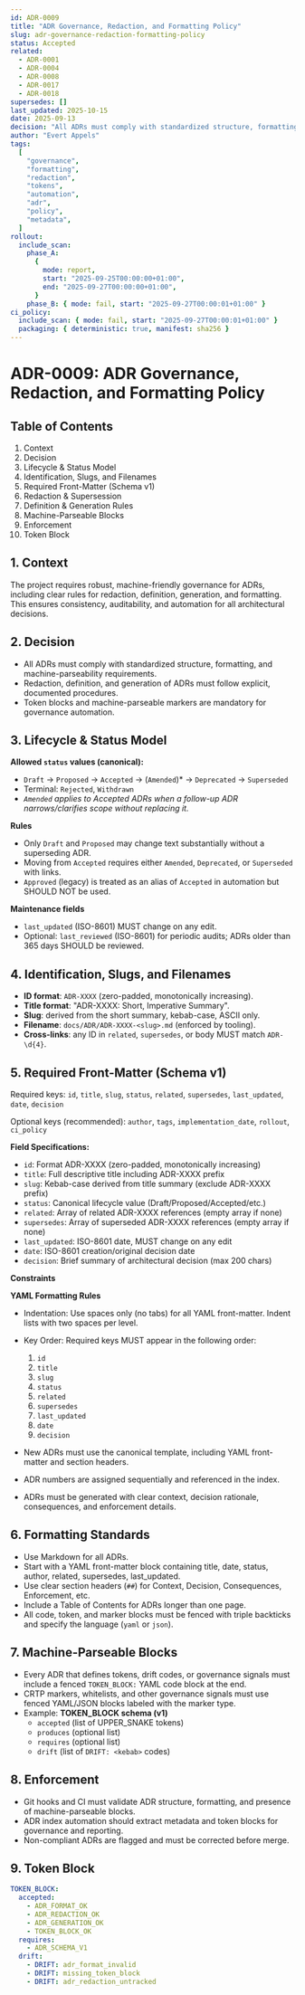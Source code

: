 ```yaml
---
id: ADR-0009
title: "ADR Governance, Redaction, and Formatting Policy"
slug: adr-governance-redaction-formatting-policy
status: Accepted
related:
  - ADR-0001
  - ADR-0004
  - ADR-0008
  - ADR-0017
  - ADR-0018
supersedes: []
last_updated: 2025-10-15
date: 2025-09-13
decision: "All ADRs must comply with standardized structure, formatting, and machine-parseability requirements including mandatory frontmatter fields, token blocks, and redaction procedures."
author: "Evert Appels"
tags:
  [
    "governance",
    "formatting",
    "redaction",
    "tokens",
    "automation",
    "adr",
    "policy",
    "metadata",
  ]
rollout:
  include_scan:
    phase_A:
      {
        mode: report,
        start: "2025-09-25T00:00:00+01:00",
        end: "2025-09-27T00:00:00+01:00",
      }
    phase_B: { mode: fail, start: "2025-09-27T00:00:01+01:00" }
ci_policy:
  include_scan: { mode: fail, start: "2025-09-27T00:00:01+01:00" }
  packaging: { deterministic: true, manifest: sha256 }
---
```


# ADR-0009: ADR Governance, Redaction, and Formatting Policy

## Table of Contents

1. Context
2. Decision
3. Lifecycle & Status Model
4. Identification, Slugs, and Filenames
5. Required Front-Matter (Schema v1)
6. Redaction & Supersession
7. Definition & Generation Rules
8. Machine-Parseable Blocks
9. Enforcement
10. Token Block

## 1. Context

The project requires robust, machine-friendly governance for ADRs, including clear rules for redaction, definition, generation, and formatting. This ensures consistency, auditability, and automation for all architectural decisions.

## 2. Decision

- All ADRs must comply with standardized structure, formatting, and machine-parseability requirements.
- Redaction, definition, and generation of ADRs must follow explicit, documented procedures.
- Token blocks and machine-parseable markers are mandatory for governance automation.

## 3. Lifecycle & Status Model

**Allowed `status` values (canonical):**

- `Draft` → `Proposed` → `Accepted` → (`Amended`)\* → `Deprecated` → `Superseded`
- Terminal: `Rejected`, `Withdrawn`
- _`Amended` applies to Accepted ADRs when a follow-up ADR narrows/clarifies scope without replacing it._

**Rules**

- Only `Draft` and `Proposed` may change text substantially without a superseding ADR.
- Moving from `Accepted` requires either `Amended`, `Deprecated`, or `Superseded` with links.
- `Approved` (legacy) is treated as an alias of `Accepted` in automation but SHOULD NOT be used.

**Maintenance fields**

- `last_updated` (ISO-8601) MUST change on any edit.
- Optional: `last_reviewed` (ISO-8601) for periodic audits; ADRs older than 365 days SHOULD be reviewed.

## 4. Identification, Slugs, and Filenames

- **ID format**: `ADR-XXXX` (zero-padded, monotonically increasing).
- **Title format**: "ADR-XXXX: Short, Imperative Summary".
- **Slug**: derived from the short summary, kebab-case, ASCII only.
- **Filename**: `docs/ADR/ADR-XXXX-<slug>.md` (enforced by tooling).
- **Cross-links**: any ID in `related`, `supersedes`, or body MUST match `ADR-\d{4}`.

## 5. Required Front-Matter (Schema v1)

Required keys: `id`, `title`, `slug`, `status`, `related`, `supersedes`, `last_updated`, `date`, `decision`

Optional keys (recommended): `author`, `tags`, `implementation_date`, `rollout`, `ci_policy`

**Field Specifications:**

- `id`: Format ADR-XXXX (zero-padded, monotonically increasing)
- `title`: Full descriptive title including ADR-XXXX prefix
- `slug`: Kebab-case derived from title summary (exclude ADR-XXXX prefix)
- `status`: Canonical lifecycle value (Draft/Proposed/Accepted/etc.)
- `related`: Array of related ADR-XXXX references (empty array if none)
- `supersedes`: Array of superseded ADR-XXXX references (empty array if none)
- `last_updated`: ISO-8601 date, MUST change on any edit
- `date`: ISO-8601 creation/original decision date
- `decision`: Brief summary of architectural decision (max 200 chars)

**Constraints**

**YAML Formatting Rules**

- Indentation: Use spaces only (no tabs) for all YAML front-matter. Indent lists with two spaces per level.
- Key Order: Required keys MUST appear in the following order:

  1. `id`
  2. `title`
  3. `slug`
  4. `status`
  5. `related`
  6. `supersedes`
  7. `last_updated`
  8. `date`
  9. `decision`

- New ADRs must use the canonical template, including YAML front-matter and section headers.
- ADR numbers are assigned sequentially and referenced in the index.
- ADRs must be generated with clear context, decision rationale, consequences, and enforcement details.

## 6. Formatting Standards

- Use Markdown for all ADRs.
- Start with a YAML front-matter block containing title, date, status, author, related, supersedes, last_updated.
- Use clear section headers (`##`) for Context, Decision, Consequences, Enforcement, etc.
- Include a Table of Contents for ADRs longer than one page.
- All code, token, and marker blocks must be fenced with triple backticks and specify the language (`yaml` or `json`).

## 7. Machine-Parseable Blocks

- Every ADR that defines tokens, drift codes, or governance signals must include a fenced `TOKEN_BLOCK:` YAML code block at the end.
- CRTP markers, whitelists, and other governance signals must use fenced YAML/JSON blocks labeled with the marker type.
- Example:
  **TOKEN_BLOCK schema (v1)**
  - `accepted` (list of UPPER_SNAKE tokens)
  - `produces` (optional list)
  - `requires` (optional list)
  - `drift` (list of `DRIFT: <kebab>` codes)

## 8. Enforcement

- Git hooks and CI must validate ADR structure, formatting, and presence of machine-parseable blocks.
- ADR index automation should extract metadata and token blocks for governance and reporting.
- Non-compliant ADRs are flagged and must be corrected before merge.

## 9. Token Block

```yaml
TOKEN_BLOCK:
  accepted:
    - ADR_FORMAT_OK
    - ADR_REDACTION_OK
    - ADR_GENERATION_OK
    - TOKEN_BLOCK_OK
  requires:
    - ADR_SCHEMA_V1
  drift:
    - DRIFT: adr_format_invalid
    - DRIFT: missing_token_block
    - DRIFT: adr_redaction_untracked
```
